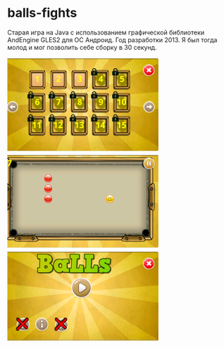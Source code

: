 # balls-fights
Старая игра  на Java с использованием графической библиотеки AndEngine GLES2 для ОС Андроид. Год разработки 2013. Я был тогда молод и мог позволить себе
сборку в 30 секунд.

![alt text](https://github.com/deen8122/java.balls-fights/blob/master/sp1.jpg?raw=true)